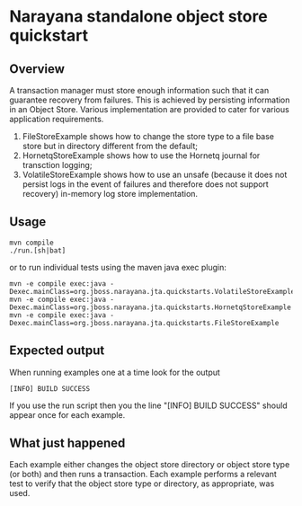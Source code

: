 <!--
JBoss, Home of Professional Open Source
Copyright 2011, Red Hat Middleware LLC, and individual contributors
as indicated by the @author tags.
See the copyright.txt in the distribution for a
full listing of individual contributors.
This copyrighted material is made available to anyone wishing to use,
modify, copy, or redistribute it subject to the terms and conditions
of the GNU Lesser General Public License, v. 2.1.
This program is distributed in the hope that it will be useful, but WITHOUT A
WARRANTY; without even the implied warranty of MERCHANTABILITY or FITNESS FOR A
PARTICULAR PURPOSE.  See the GNU Lesser General Public License for more details.
You should have received a copy of the GNU Lesser General Public License,
v.2.1 along with this distribution; if not, write to the Free Software
Foundation, Inc., 51 Franklin Street, Fifth Floor, Boston,
MA  02110-1301, USA.

(C) 2011
@author JBoss Inc.
-->

# Narayana standalone object store quickstart

## Overview

A transaction manager must store enough information such that it can guarantee recovery from failures.
This is achieved by persisting information in an Object Store. Various implementation are provided
to cater for various application requirements.

1. FileStoreExample shows how to change the store type to a file base store but in directory different from the default;
2. HornetqStoreExample shows how to use the Hornetq journal for transction logging;
3. VolatileStoreExample shows how to use an unsafe (because it does not persist logs in the event of
   failures and therefore does not support recovery) in-memory log store implementation.

## Usage

```
mvn compile
./run.[sh|bat]
```
or to run individual tests using the maven java exec plugin:

```
mvn -e compile exec:java -Dexec.mainClass=org.jboss.narayana.jta.quickstarts.VolatileStoreExample
mvn -e compile exec:java -Dexec.mainClass=org.jboss.narayana.jta.quickstarts.HornetqStoreExample
mvn -e compile exec:java -Dexec.mainClass=org.jboss.narayana.jta.quickstarts.FileStoreExample
```

## Expected output

When running examples one at a time look for the output

```
[INFO] BUILD SUCCESS
```

If you use the run script then you the line "[INFO] BUILD SUCCESS" should appear once for each example.

## What just happened

Each example either changes the object store directory or object store type (or both) and then runs a
transaction. Each example performs a relevant test to verify that the object store type or directory,
as appropriate, was used.
